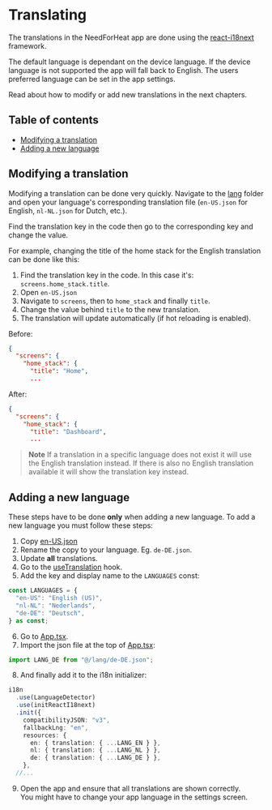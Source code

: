 # Translating
The translations in the NeedForHeat app are done using the [react-i18next](https://react.i18next.com/) framework.

The default language is dependant on the device language. If the device language is not supported the app will fall back to English. The users preferred language can be set in the app settings.

Read about how to modify or add new translations in the next chapters.

## Table of contents
- [Modifying a translation](#modifying-a-translation)
- [Adding a new language](#adding-a-new-language)

## Modifying a translation
Modifying a translation can be done very quickly. Navigate to the [lang](../apps/expo/src/lang/) folder and open your language's corresponding translation file (`en-US.json` for English, `nl-NL.json` for Dutch, etc.).

Find the translation key in the code then go to the corresponding key and change the value.

For example, changing the title of the home stack for the English translation can be done like this:
1. Find the translation key in the code. In this case it's: `screens.home_stack.title`.
2. Open `en-US.json`
3. Navigate to `screens`, then to `home_stack` and finally `title`.
4. Change the value behind `title` to the new translation.
5. The translation will update automatically (if hot reloading is enabled).

Before:

```json
{
  "screens": {
    "home_stack": {
      "title": "Home",
      ...
```

After:

```json
{
  "screens": {
    "home_stack": {
      "title": "Dashboard",
      ...
```

> **Note**
> If a translation in a specific language does not exist it will use the English translation instead. If there is also no English translation available it will show the translation key instead.

## Adding a new language
These steps have to be done **only** when adding a new language. To add a new language you must follow these steps:

1. Copy [en-US.json](../apps/expo/src/lang/en.json)
2. Rename the copy to your language. Eg. `de-DE.json`.
3. Update **all** translations.
4. Go to the [useTranslation](../apps/expo/src/hooks/translation/useTranslation.tsx) hook.
5. Add the key and display name to the `LANGUAGES` const:

```ts
const LANGUAGES = {
  "en-US": "English (US)",
  "nl-NL": "Nederlands",
  "de-DE": "Deutsch",
} as const;
```

6. Go to [App.tsx](../apps/expo/App.tsx).
7. Import the json file at the top of [App.tsx](../apps/expo/App.tsx):

```ts
import LANG_DE from "@/lang/de-DE.json";
```

8. And finally add it to the i18n initializer:

```ts
i18n
  .use(LanguageDetector)
  .use(initReactI18next)
  .init({
    compatibilityJSON: "v3",
    fallbackLng: "en",
    resources: {
      en: { translation: { ...LANG_EN } },
      nl: { translation: { ...LANG_NL } },
      de: { translation: { ...LANG_DE } },
    },
  //...
```

9. Open the app and ensure that all translations are shown correctly.\
You might have to change your app language in the settings screen.
